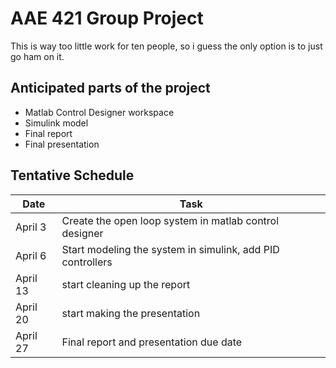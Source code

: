 # AAE 421 Group Project

This is way too little work for ten people, so i guess the only option is to just go ham on it.


## Anticipated parts of the project

- Matlab Control Designer workspace
- Simulink model
- Final report
- Final presentation


## Tentative Schedule

| **Date** | **Task** |
| -- | -- |
| April 3 | Create the open loop system in matlab control designer |
| April 6 | Start modeling the system in simulink, add PID controllers |
| April 13 | start cleaning up the report |
| April 20 | start making the presentation |
| April 27 | Final report and presentation due date |
